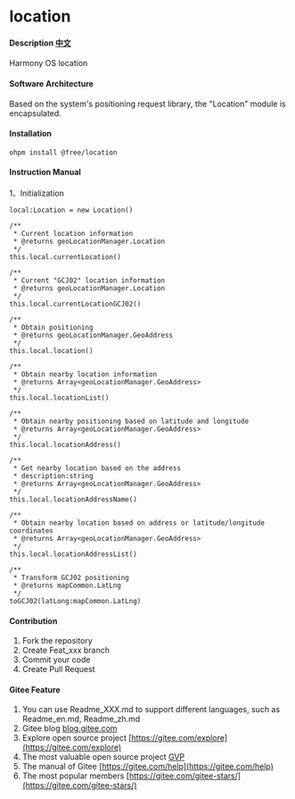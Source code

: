 # location

#### Description [中文](README.md)
Harmony OS location

#### Software Architecture

Based on the system's positioning request library, the "Location" module is encapsulated.

#### Installation

`ohpm install @free/location`

#### Instruction Manual


1、Initialization
```
local:Location = new Location()

/**
 * Current location information
 * @returns geoLocationManager.Location
 */
this.local.currentLocation()
 
/**
 * Current "GCJ02" location information
 * @returns geoLocationManager.Location
 */
this.local.currentLocationGCJ02()

/**
 * Obtain positioning
 * @returns geoLocationManager.GeoAddress
 */
this.local.location()

/**
 * Obtain nearby location information
 * @returns Array<geoLocationManager.GeoAddress>
 */
this.local.locationList()

/**
 * Obtain nearby positioning based on latitude and longitude
 * @returns Array<geoLocationManager.GeoAddress>
 */
this.local.locationAddress()

/**
 * Get nearby location based on the address
 * description:string 
 * @returns Array<geoLocationManager.GeoAddress>
 */
this.local.locationAddressName()

/**
 * Obtain nearby location based on address or latitude/longitude coordinates
 * @returns Array<geoLocationManager.GeoAddress>
 */
this.local.locationAddressList()

/**
 * Transform GCJ02 positioning
 * @returns mapCommon.LatLng
 */
toGCJ02(latLong:mapCommon.LatLng)
```


#### Contribution

1.  Fork the repository
2.  Create Feat_xxx branch
3.  Commit your code
4.  Create Pull Request


#### Gitee Feature

1.  You can use Readme\_XXX.md to support different languages, such as Readme\_en.md, Readme\_zh.md
2.  Gitee blog [blog.gitee.com](https://blog.gitee.com)
3.  Explore open source project [https://gitee.com/explore](https://gitee.com/explore)
4.  The most valuable open source project [GVP](https://gitee.com/gvp)
5.  The manual of Gitee [https://gitee.com/help](https://gitee.com/help)
6.  The most popular members  [https://gitee.com/gitee-stars/](https://gitee.com/gitee-stars/)
